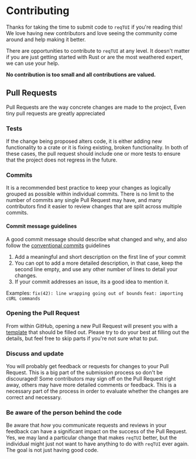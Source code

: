 # Contributing

Thanks for taking the time to submit code to `reqTUI` if you're reading this!
We love having new contributors and love seeing the community come around and
help making it better.

There are opportunities to contribute to `reqTUI` at any level. It doesn't
matter if you are just getting started with Rust or are the most weathered
expert, we can use your help.

**No contribution is too small and all contributions are valued.**

## Pull Requests

Pull Requests are the way concrete changes are made to the project, Even tiny
pull requests are greatly appreciated

### Tests

If the change being proposed alters code, it is either adding new functionality
to a crate or it is fixing existing, broken functionality. In both of these
cases, the pull request should include one or more tests to ensure that the
project does not regress in the future.

### Commits

It is a recommended best practice to keep your changes as logically grouped as
possible within individual commits. There is no limit to the number of commits
any single Pull Request may have, and many contributors find it easier to review
changes that are split across multiple commits.

#### Commit message guidelines

A good commit message should describe what changed and why, and also follow the
[conventional commits](https://www.conventionalcommits.org/en/v1.0.0/) guidelines

1. Add a meaningful and short description on the first line of your commit
2. You can opt to add a more detailed description, in that case, keep the second
   line empty, and use any other number of lines to detail your changes.
3. If your commit addresses an issue, its a good idea to mention it.

Examples:
`fix(42): line wrapping going out of bounds`
`feat: importing cURL commands`

### Opening the Pull Request

From within GitHub, opening a new Pull Request will present you with a
[template] that should be filled out. Please try to do your best at filling out
the details, but feel free to skip parts if you're not sure what to put.

[template]: .github/PULL_REQUEST_TEMPLATE.md

### Discuss and update

You will probably get feedback or requests for changes to your Pull Request.
This is a big part of the submission process so don't be discouraged! Some
contributors may sign off on the Pull Request right away, others may have
more detailed comments or feedback. This is a necessary part of the process
in order to evaluate whether the changes are correct and necessary.

### Be aware of the person behind the code

Be aware that *how* you communicate requests and reviews in your feedback can
have a significant impact on the success of the Pull Request. Yes, we may land
a particular change that makes `reqTUI` better, but the individual might just
not want to have anything to do with `reqTUI` ever again. The goal is not
just having good code.

